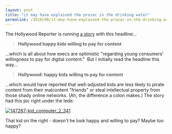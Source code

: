 ```yaml
---
layout: post
title: "it may have explained the prozac in the drinking water"
permalink: /2010/08/it-may-have-explained-the-prozac-in-the-drinking-water.html
---
```


<p>The Hollywood Reporter is running <a href="http://www.hollywoodreporter.com/hr/content_display/news/e3ia9603c78ecd93d36eea438dd497e3cdb" target="_self">a story</a> with this headline...</p>
<blockquote>
<p><strong>Hollywood happy kids willing to pay for content</strong></p>
</blockquote>
<p>...which is all about how execs are optimistic &quot;regarding young consumers&#39; willingness to pay for digital content.&quot; &#0160;But I initially read the headline this way...</p>
<blockquote>
<p><strong>Hollywood: happy kids willing to pay for content</strong></p>
</blockquote>
<p>...which would have reported that well-adjusted kids are less likely to pirate content from their malcontent &quot;friends&quot; or steal intellectual property from those shady online networks. (Ah, the difference a colon makes.) The story had this pic right under the lede:</p>
<blockquote></blockquote>
<p><a href="http://sippey.typepad.com/.a/6a00d8341c4f5f53ef0133f2e44190970b-pi" style="display: inline;"><img alt="147267-kid_computer_2_341" class="asset  asset-image at-xid-6a00d8341c4f5f53ef0133f2e44190970b" src="https://sippey.typepad.com/.a/6a00d8341c4f5f53ef0133f2e44190970b-500wi" /></a></p>
<blockquote></blockquote>
<p>That kid on the right - doesn&#39;t he look happy and willing to pay? Maybe <em>too</em> happy?</p>



